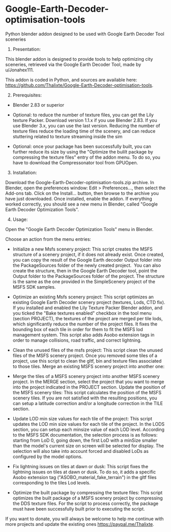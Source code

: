 # Google-Earth-Decoder-optimisation-tools
Python blender addon designed to be used with Google Earth Decoder Tool sceneries

1) Presentation:

This blender addon is designed to provide tools to help optimizing city sceneries, retrieved via the Google Earth Decoder Tool, made by u/Jonahex111.

This addon is coded in Python, and sources are available here: https://github.com/Thalixte/Google-Earth-Decoder-optimisation-tools.

2) Prerequisites:

* Blender 2.83 or superior

* Optional: to reduce the number of texture files, you can get the Lily texture Packer. Download version 1.1.x if you use Blender 2.83. If you use Blender 3.x, you can use the last version. Reducing the number of texture files reduce the loading time of the scenery, and can reduce stuttering related to texture streaming inside the sim

* Optional: once your package has been successfully built, you can further reduce its size by using the "Optimize the bulilt package by compressing the texture files" entry of the addon menu. To do so, you have to download the Compressonator tool from GPUOpen.

3) Installation:

Download the Google-Earth-Decoder-optimisation-tools.zip archive. In Blender, open the preferences window: Edit > Preferences..., then select the Add-ons tab. Click on the Install... button, then browse to the archive you have just downloaded. Once installed, enable the addon.
If everything worked correctly, you should see a new menu in Blender, called "Google Earth Decoder Optimization Tools".

4) Usage:

Open the "Google Earth Decoder Optimization Tools" menu in Blender.

Choose an action from the menu entries:

* Initialize a new Msfs scenery project:
This script creates the MSFS structure of a scenery project, if it does not already exist.
Once created, you can copy the result of the Google Earth decoder Output folder into the PackageSources folder of the newly created project. 
You can also create the structure, then in the Google Earth Decoder tool, point the Output folder to the PackageSources folder of the project.
The structure is the same as the one provided in the SimpleScenery project of the MSFS SDK samples.


* Optimize an existing Msfs scenery project:
This script optimizes an existing Google Earth Decoder scenery project (textures, Lods, CTD fix).
If you installed and enabled the Lily Texture Packer Blender addon, and you ticked the "Bake textures enabled" checkbox in the tool menu (section PROJECT), the textures of the project are merged per tile lods, which significantly reduce the number of the project files.
It fixes the bounding box of each tile in order for them to fit the MSFS lod management system.
This script also adds Asobo extension tags in order to manage collisions, road traffic, and correct lightning.
 

* Clean the unused files of the msfs project:
This script clean the unused files of the MSFS scenery project.
Once you removed some tiles of a project, use this script to clean the gltf, bin and texture files associated to those tiles.
Merge an existing MSFS scenery project into another one:


* Merge the tiles of a MSFS scenery project into another MSFS scenery project.
In the MERGE section, select the project that you want to merge into the project indicated in the PROJECT section.
Update the position of the MSFS scenery tiles:
This script calculates the position of the MSFS scenery tiles.
If you are not satisfied with the resulting positions, you can setup a latitude correction and/or a longitude correction in the TILE section.


* Update LOD min size values for each tile of the project:
This script updates the LOD min size values for each tile of the project.
In the LODS section, you can setup each minsize value of each LOD level.
According to the MSFS SDK documentation, the selection process is as follows:
starting from LoD 0, going down, the first LoD with a minSize smaller than the model's current size on screen will be selected for display.
The selection will also take into account forced and disabled LoDs as configured by the model options.


* Fix lightning issues on tiles at dawn or dusk:
This script fixes the lightning issues on tiles at dawn or dusk.
To do so, it adds a specific Asobo extension tag ("ASOBO_material_fake_terrain") in the gltf files corresponding to the tiles Lod levels.


* Optimize the built package by compressing the texture files:
This script optimizes the built package of a MSFS scenery project by compressing the DDS texture files.
For the script to process correctly, the package must have been successfully built prior to executing the script.




If you want to donate, you will always be welcome to help me continue with more projects and update the existing ones https://paypal.me/Thalixte.

